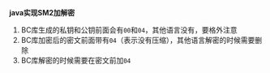 **java实现SM2加解密**

1. BC库生成的私钥和公钥前面会有`00`和`04`，其他语言没有，要格外注意
2. BC库加密后的密文前面带有`04`（表示没有压缩），其他语言解密的时候需要删除
3. BC库解密的时候需要在密文前加`04`
